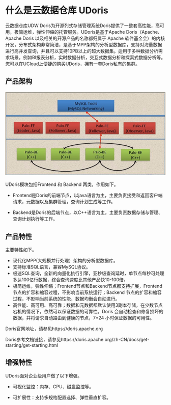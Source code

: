 # 什么是云数据仓库 UDoris

云数据仓库UDW Doris为开源列式存储管理系统Doris提供了一整套高性能，高可用，极简运维，弹性伸缩的托管服务。UDoris是基于Apache Doris（Apache、Apache Doris 以及相关的开源产品的名称都归属于 Apache 软件基金会）的内核开发，分布式架构非常简洁，是基于MPP架构的分析型数据库，支持对海量数据进行高并发查询，并且可以支持10PB以上的超大数据集。适用于多种数据分析需求场景，例如BI报表分析，实时数据分析，交互式数据分析和探索式数据分析等。您可以在UCloud上便捷的购买UDoris，拥有一套Doris私有的集群。

## 产品架构

![udoris-jg](../images/udoris-jg.png)

UDoris模块包括Frontend 和 Backend 两类，作用如下。

- Frontend是Doris的前端节点，以java语言为主，主要负责接受和返回客户端请求，元数据以及集群管理，查询计划生成等工作。

- Backend是Doris的后端节点，以C++语言为主，主要负责数据存储与管理、查询计划执行等工作。


## 产品特性

主要特性如下。

- 现代化MPP(大规模并行处理）架构的分析型数据库。
- 支持标准SQL语言，兼容MySQL协议。
- 极速SQL查询，全新的向量化执行引擎，亚秒级查询延时，单节点每秒可处理多达100亿行数据，综合查询速度比其他产品快10-100倍。
- 极简运维，弹性伸缩；Frontend节点和Backend节点都支持扩展，Frontend节点的扩容和缩容过程，不影响当前系统运行；Backend 节点的扩容和缩容过程，不影响当前系统的性能，数据均衡会自动进行。
- 高性能、高可用、高可靠；数据和元数据都默认使用3副本存储，在少数节点宕机的情况下，依然可以保证数据的可靠性。Doris 会自动检查和修复损坏的数据，并将请求自动路由到健康的节点，7*24 小时保证数据的可用性。

Doris官网地址，请参见https://doris.apache.org

Doris参考文档链接，请参见https://doris.apache.org/zh-CN/docs/get-starting/get-starting.html

## 增强特性

UDoris面对企业级用户做了以下增强。

- 可视化监控：内存、CPU、磁盘监控等。

- 可扩展性：支持多规格配置选择、弹性垂直扩容。

